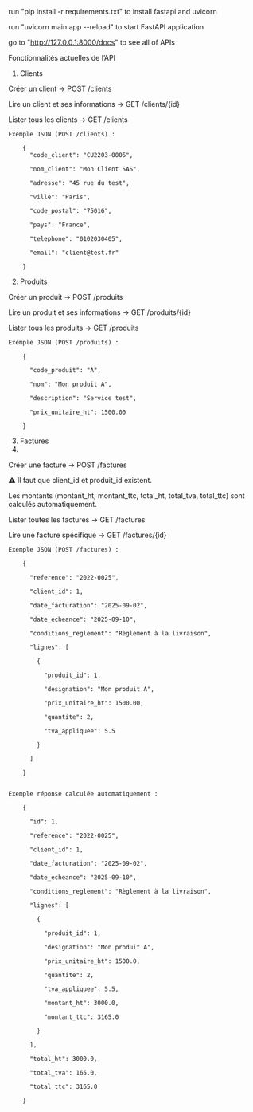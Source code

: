 run "pip install -r requirements.txt" to install fastapi and uvicorn

run "uvicorn main:app --reload" to start FastAPI application

go to "http://127.0.0.1:8000/docs" to see all of APIs


Fonctionnalités actuelles de l’API

1. Clients


Créer un client → POST /clients

Lire un client et ses informations → GET /clients/{id}

Lister tous les clients → GET /clients

    Exemple JSON (POST /clients) :
    
        {
          "code_client": "CU2203-0005",
  
          "nom_client": "Mon Client SAS",
  
          "adresse": "45 rue du test",
  
          "ville": "Paris",
  
          "code_postal": "75016",
  
          "pays": "France",
  
          "telephone": "0102030405",
  
          "email": "client@test.fr"
  
        }

2. Produits

Créer un produit → POST /produits

Lire un produit et ses informations → GET /produits/{id}

Lister tous les produits → GET /produits

    Exemple JSON (POST /produits) :
    
        {

          "code_produit": "A",
  
          "nom": "Mon produit A",
  
          "description": "Service test",
  
          "prix_unitaire_ht": 1500.00
  
        }

3. Factures
4. 
Créer une facture → POST /factures

⚠️ Il faut que client_id et produit_id existent.

Les montants (montant_ht, montant_ttc, total_ht, total_tva, total_ttc) sont calculés automatiquement.

Lister toutes les factures → GET /factures

Lire une facture spécifique → GET /factures/{id}


    Exemple JSON (POST /factures) :
    
        {
        
          "reference": "2022-0025",
          
          "client_id": 1,
  
          "date_facturation": "2025-09-02",
  
          "date_echeance": "2025-09-10",
  
          "conditions_reglement": "Règlement à la livraison",
  
          "lignes": [
  
            {
    
              "produit_id": 1,
      
              "designation": "Mon produit A",
      
              "prix_unitaire_ht": 1500.00,
      
              "quantite": 2,
      
              "tva_appliquee": 5.5
      
            }
    
          ]
  
        }


    Exemple réponse calculée automatiquement :
    
        {

          "id": 1,
  
          "reference": "2022-0025",
  
          "client_id": 1,
  
          "date_facturation": "2025-09-02",
  
          "date_echeance": "2025-09-10",
  
          "conditions_reglement": "Règlement à la livraison",
  
          "lignes": [
  
            {
    
              "produit_id": 1,
      
              "designation": "Mon produit A",
      
              "prix_unitaire_ht": 1500.0,
      
              "quantite": 2,
      
              "tva_appliquee": 5.5,
      
              "montant_ht": 3000.0,
      
              "montant_ttc": 3165.0
      
            }
    
          ],
  
          "total_ht": 3000.0,
  
          "total_tva": 165.0,
  
          "total_ttc": 3165.0
  
        }

